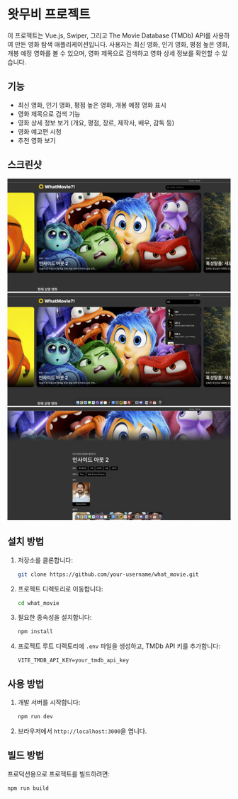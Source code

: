 # 왓무비 프로젝트

이 프로젝트는 Vue.js, Swiper, 그리고 The Movie Database (TMDb) API를 사용하여 만든 영화 탐색 애플리케이션입니다. 사용자는 최신 영화, 인기 영화, 평점 높은 영화, 개봉 예정 영화를 볼 수 있으며, 영화 제목으로 검색하고 영화 상세 정보를 확인할 수 있습니다.

## 기능

- 최신 영화, 인기 영화, 평점 높은 영화, 개봉 예정 영화 표시
- 영화 제목으로 검색 기능
- 영화 상세 정보 보기 (개요, 평점, 장르, 제작사, 배우, 감독 등)
- 영화 예고편 시청
- 추천 영화 보기

## 스크린샷

![홈](screenshots/home.png)
![검색](screenshots/search.png)
![상세](screenshots/detail.png)

## 설치 방법

1. 저장소를 클론합니다:

   ```bash
   git clone https://github.com/your-username/what_movie.git
   ```

2. 프로젝트 디렉토리로 이동합니다:

   ```bash
   cd what_movie
   ```

3. 필요한 종속성을 설치합니다:

   ```bash
   npm install
   ```

4. 프로젝트 루트 디렉토리에 `.env` 파일을 생성하고, TMDb API 키를 추가합니다:

   ```plaintext
   VITE_TMDB_API_KEY=your_tmdb_api_key
   ```

## 사용 방법

1. 개발 서버를 시작합니다:

   ```bash
   npm run dev
   ```

2. 브라우저에서 `http://localhost:3000`을 엽니다.

## 빌드 방법

프로덕션용으로 프로젝트를 빌드하려면:

```bash
npm run build
```
